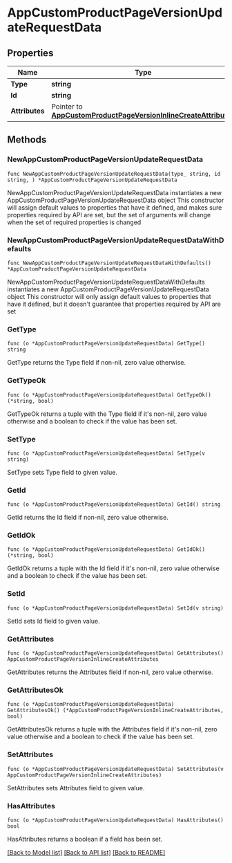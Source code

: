 # AppCustomProductPageVersionUpdateRequestData

## Properties

Name | Type | Description | Notes
------------ | ------------- | ------------- | -------------
**Type** | **string** |  | 
**Id** | **string** |  | 
**Attributes** | Pointer to [**AppCustomProductPageVersionInlineCreateAttributes**](AppCustomProductPageVersionInlineCreateAttributes.md) |  | [optional] 

## Methods

### NewAppCustomProductPageVersionUpdateRequestData

`func NewAppCustomProductPageVersionUpdateRequestData(type_ string, id string, ) *AppCustomProductPageVersionUpdateRequestData`

NewAppCustomProductPageVersionUpdateRequestData instantiates a new AppCustomProductPageVersionUpdateRequestData object
This constructor will assign default values to properties that have it defined,
and makes sure properties required by API are set, but the set of arguments
will change when the set of required properties is changed

### NewAppCustomProductPageVersionUpdateRequestDataWithDefaults

`func NewAppCustomProductPageVersionUpdateRequestDataWithDefaults() *AppCustomProductPageVersionUpdateRequestData`

NewAppCustomProductPageVersionUpdateRequestDataWithDefaults instantiates a new AppCustomProductPageVersionUpdateRequestData object
This constructor will only assign default values to properties that have it defined,
but it doesn't guarantee that properties required by API are set

### GetType

`func (o *AppCustomProductPageVersionUpdateRequestData) GetType() string`

GetType returns the Type field if non-nil, zero value otherwise.

### GetTypeOk

`func (o *AppCustomProductPageVersionUpdateRequestData) GetTypeOk() (*string, bool)`

GetTypeOk returns a tuple with the Type field if it's non-nil, zero value otherwise
and a boolean to check if the value has been set.

### SetType

`func (o *AppCustomProductPageVersionUpdateRequestData) SetType(v string)`

SetType sets Type field to given value.


### GetId

`func (o *AppCustomProductPageVersionUpdateRequestData) GetId() string`

GetId returns the Id field if non-nil, zero value otherwise.

### GetIdOk

`func (o *AppCustomProductPageVersionUpdateRequestData) GetIdOk() (*string, bool)`

GetIdOk returns a tuple with the Id field if it's non-nil, zero value otherwise
and a boolean to check if the value has been set.

### SetId

`func (o *AppCustomProductPageVersionUpdateRequestData) SetId(v string)`

SetId sets Id field to given value.


### GetAttributes

`func (o *AppCustomProductPageVersionUpdateRequestData) GetAttributes() AppCustomProductPageVersionInlineCreateAttributes`

GetAttributes returns the Attributes field if non-nil, zero value otherwise.

### GetAttributesOk

`func (o *AppCustomProductPageVersionUpdateRequestData) GetAttributesOk() (*AppCustomProductPageVersionInlineCreateAttributes, bool)`

GetAttributesOk returns a tuple with the Attributes field if it's non-nil, zero value otherwise
and a boolean to check if the value has been set.

### SetAttributes

`func (o *AppCustomProductPageVersionUpdateRequestData) SetAttributes(v AppCustomProductPageVersionInlineCreateAttributes)`

SetAttributes sets Attributes field to given value.

### HasAttributes

`func (o *AppCustomProductPageVersionUpdateRequestData) HasAttributes() bool`

HasAttributes returns a boolean if a field has been set.


[[Back to Model list]](../README.md#documentation-for-models) [[Back to API list]](../README.md#documentation-for-api-endpoints) [[Back to README]](../README.md)


